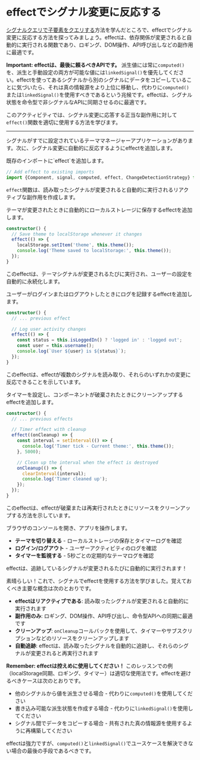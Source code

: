 # effectでシグナル変更に反応する

[シグナルクエリで子要素をクエリする](/tutorials/signals/9-query-child-elements-with-signal-queries)方法を学んだところで、effectでシグナル変更に反応する方法を探ってみましょう。effectは、依存関係が変更されると自動的に実行される関数であり、ロギング、DOM操作、API呼び出しなどの副作用に最適です。

**Important: effectは、最後に頼るべきAPIです。** 派生値には常に`computed()`を、派生と手動設定の両方が可能な値には`linkedSignal()`を優先してください。effectを使ってあるシグナルから別のシグナルにデータをコピーしていることに気づいたら、それは真の情報源をより上位に移動し、代わりに`computed()`または`linkedSignal()`を使用すべきであるという兆候です。effectは、シグナル状態を命令型で非シグナルなAPIに同期させるのに最適です。

このアクティビティでは、シグナル変更に応答する正当な副作用に対して`effect()`関数を適切に使用する方法を学びます。

<hr />

シグナルがすでに設定されているテーママネージャーアプリケーションがあります。次に、シグナル変更に自動的に反応するようにeffectを追加します。

<docs-workflow>

<docs-step title="Import effect function">
既存のインポートに`effect`を追加します。

```ts
// Add effect to existing imports
import {Component, signal, computed, effect, ChangeDetectionStrategy} from '@angular/core';
```

`effect`関数は、読み取ったシグナルが変更されると自動的に実行されるリアクティブな副作用を作成します。
</docs-step>

<docs-step title="Create an effect for local storage">
テーマが変更されたときに自動的にローカルストレージに保存するeffectを追加します。

```ts
constructor() {
  // Save theme to localStorage whenever it changes
  effect(() => {
    localStorage.setItem('theme', this.theme());
    console.log('Theme saved to localStorage:', this.theme());
  });
}
```

このeffectは、テーマシグナルが変更されるたびに実行され、ユーザーの設定を自動的に永続化します。
</docs-step>

<docs-step title="Create an effect for logging user activity">
ユーザーがログインまたはログアウトしたときにログを記録するeffectを追加します。

```ts
constructor() {
  // ... previous effect

  // Log user activity changes
  effect(() => {
    const status = this.isLoggedIn() ? 'logged in' : 'logged out';
    const user = this.username();
    console.log(`User ${user} is ${status}`);
  });
}
```

このeffectは、effectが複数のシグナルを読み取り、それらのいずれかの変更に反応できることを示しています。
</docs-step>

<docs-step title="Create an effect with cleanup">
タイマーを設定し、コンポーネントが破棄されたときにクリーンアップするeffectを追加します。

```ts
constructor() {
  // ... previous effects

  // Timer effect with cleanup
  effect((onCleanup) => {
    const interval = setInterval(() => {
      console.log('Timer tick - Current theme:', this.theme());
    }, 5000);

    // Clean up the interval when the effect is destroyed
    onCleanup(() => {
      clearInterval(interval);
      console.log('Timer cleaned up');
    });
  });
}
```

このeffectは、effectが破棄または再実行されたときにリソースをクリーンアップする方法を示しています。
</docs-step>

<docs-step title="Test the effects">
ブラウザのコンソールを開き、アプリを操作します。

- **テーマを切り替える** - ローカルストレージの保存とタイマーログを確認
- **ログイン/ログアウト** - ユーザーアクティビティのログを確認
- **タイマーを監視する** - 5秒ごとの定期的なテーマログを確認

effectは、追跡しているシグナルが変更されるたびに自動的に実行されます！
</docs-step>

</docs-workflow>

素晴らしい！これで、シグナルでeffectを使用する方法を学びました。覚えておくべき主要な概念は次のとおりです。

- **effectはリアクティブである**: 読み取ったシグナルが変更されると自動的に実行されます
- **副作用のみ**: ロギング、DOM操作、API呼び出し、命令型APIへの同期に最適です
- **クリーンアップ**: `onCleanup`コールバックを使用して、タイマーやサブスクリプションなどのリソースをクリーンアップします
- **自動追跡**: effectは、読み取ったシグナルを自動的に追跡し、それらのシグナルが変更されると再実行されます

**Remember: effectは控えめに使用してください！** このレッスンでの例（localStorage同期、ロギング、タイマー）は適切な使用法です。effectを避けるべきケースは次のとおりです。
- 他のシグナルから値を派生させる場合 - 代わりに`computed()`を使用してください
- 書き込み可能な派生状態を作成する場合 - 代わりに`linkedSignal()`を使用してください  
- シグナル間でデータをコピーする場合 - 共有された真の情報源を使用するように再構築してください

effectは強力ですが、`computed()`と`linkedSignal()`でユースケースを解決できない場合の最後の手段であるべきです。
